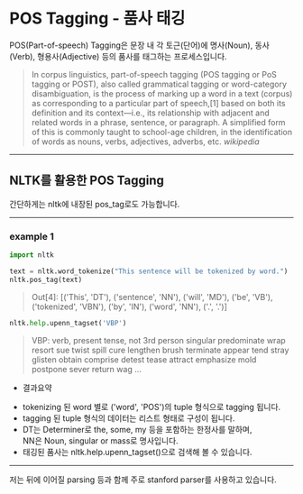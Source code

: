 # POS Tagging - 품사 태깅

POS(Part-of-speech) Tagging은 문장 내 각 토근(단어)에 명사(Noun), 동사(Verb), 형용사(Adjective) 등의 품사를 태그하는 프로세스입니다. <br>
 
> In corpus linguistics, part-of-speech tagging (POS tagging or PoS tagging or POST), also called grammatical tagging or word-category disambiguation, is the process of marking up a word in a text (corpus) as corresponding to a particular part of speech,[1] based on both its definition and its context—i.e., its relationship with adjacent and related words in a phrase, sentence, or paragraph. A simplified form of this is commonly taught to school-age children, in the identification of words as nouns, verbs, adjectives, adverbs, etc. *wikipedia*


---

## NLTK를 활용한 POS Tagging
간단하게는 nltk에 내장된 pos_tag로도 가능합니다.<br>

---

### example 1
```python
import nltk

text = nltk.word_tokenize("This sentence will be tokenized by word.")
nltk.pos_tag(text)
```
> Out[4]: 
[('This', 'DT'),
 ('sentence', 'NN'),
 ('will', 'MD'),
 ('be', 'VB'),
 ('tokenized', 'VBN'),
 ('by', 'IN'),
 ('word', 'NN'),
 ('.', '.')]

 ```python
nltk.help.upenn_tagset('VBP')
```

 > VBP: verb, present tense, not 3rd person singular
    predominate wrap resort sue twist spill cure lengthen brush terminate
    appear tend stray glisten obtain comprise detest tease attract
    emphasize mold postpone sever return wag ...

- 결과요약
 * tokenizing 된 word 별로 ('word', 'POS')의 tuple 형식으로 tagging 됩니다.<br>
 * tagging 된 tuple 형식의 데이터는 리스트 형태로 구성이 됩니다. <br>
 * DT는 Determiner로 the, some, my 등을 포함하는 한정사를 말하며, <br>
   NN은 Noun, singular or mass로 명사입니다. <br>
 * 태깅된 품사는 nltk.help.upenn_tagset()으로 검색해 볼 수 있습니다.<br>

---
저는 뒤에 이어질 parsing 등과 함께 주로 stanford parser를 사용하고 있습니다.
